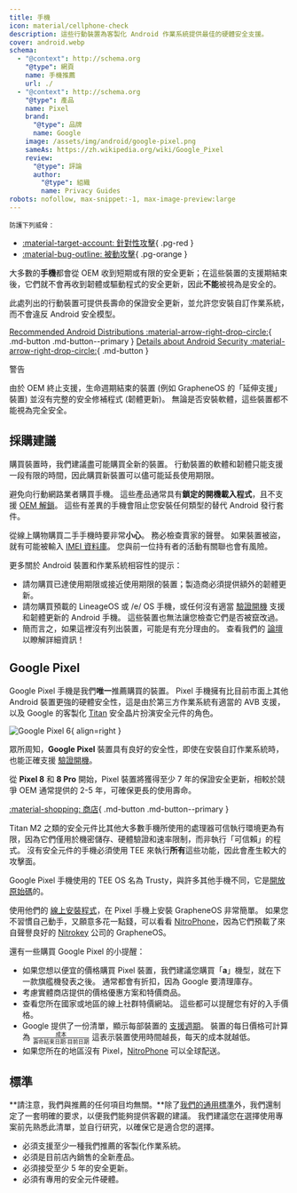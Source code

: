 ```yaml
---
title: 手機
icon: material/cellphone-check
description: 這些行動裝置為客製化 Android 作業系統提供最佳的硬體安全支援。
cover: android.webp
schema:
  - "@context": http://schema.org
    "@type": 網頁
    name: 手機推薦
    url: ./
  - "@context": http://schema.org
    "@type": 產品
    name: Pixel
    brand:
      "@type": 品牌
      name: Google
    image: /assets/img/android/google-pixel.png
    sameAs: https://zh.wikipedia.org/wiki/Google_Pixel
    review:
      "@type": 評論
      author:
        "@type": 組織
        name: Privacy Guides
robots: nofollow, max-snippet:-1, max-image-preview:large
---
```


<small>防護下列威脅：</small>

- [:material-target-account: 針對性攻擊](basics/common-threats.md#attacks-against-specific-individuals){ .pg-red }
- [:material-bug-outline: 被動攻擊](basics/common-threats.md#security-and-privacy){ .pg-orange }

大多數的**手機**都會從 OEM 收到短期或有限的安全更新；在這些裝置的支援期結束後，它們就不會再收到韌體或驅動程式的安全更新，因此**不能**被視為是安全的。

此處列出的行動裝置可提供長壽命的保證安全更新，並允許您安裝自訂作業系統，而不會違反 Android 安全模型。

[Recommended Android Distributions :material-arrow-right-drop-circle:](android/distributions.md){ .md-button .md-button--primary } [Details about Android Security :material-arrow-right-drop-circle:](os/android-overview.md#security-protections){ .md-button }

<div class="admonition warning" markdown>
<p class="admonition-title">警告</p>

由於 OEM 終止支援，生命週期結束的裝置 (例如 GrapheneOS 的「延伸支援」裝置) 並沒有完整的安全修補程式 (韌體更新)。 無論是否安裝軟體，這些裝置都不能視為完全安全。

</div>

## 採購建議

購買裝置時，我們建議盡可能購買全新的裝置。 行動裝置的軟體和韌體只能支援一段有限的時間，因此購買新裝置可以儘可能延長使用期限。

避免向行動網路業者購買手機。 這些產品通常具有**鎖定的開機載入程式**，且不支援 [OEM 解鎖](https://source.android.com/devices/bootloader/locking_unlocking)。 這些有差異的手機會阻止您安裝任何類型的替代 Android 發行套件。

從線上購物購買二手手機時要非常**小心**。 務必檢查賣家的聲譽。 如果裝置被盜，就有可能被輸入 [IMEI 資料庫](https://gsma.com/get-involved/working-groups/terminal-steering-group/imei-database)。 您與前一位持有者的活動有關聯也會有風險。

更多關於 Android 裝置和作業系統相容性的提示：

- 請勿購買已達使用期限或接近使用期限的裝置；製造商必須提供額外的韌體更新。
- 請勿購買預載的 LineageOS 或 /e/ OS 手機，或任何沒有適當 [驗證開機](https://source.android.com/security/verifiedboot) 支援和韌體更新的 Android 手機。 這些裝置也無法讓您檢查它們是否被竄改過。
- 簡而言之，如果這裡沒有列出裝置，可能是有充分理由的。 查看我們的 [論壇](https://discuss.privacyguides.net) 以瞭解詳細資訊！

## Google Pixel

Google Pixel 手機是我們**唯一**推薦購買的裝置。 Pixel 手機擁有比目前市面上其他 Android 裝置更強的硬體安全性，這是由於第三方作業系統有適當的 AVB 支援，以及 Google 的客製化 [Titan](https://security.googleblog.com/2021/10/pixel-6-setting-new-standard-for-mobile.html) 安全晶片扮演安全元件的角色。

<div class="admonition recommendation" markdown>

![Google Pixel 6](assets/img/android/google-pixel.png){ align=right }

眾所周知，**Google Pixel** 裝置具有良好的安全性，即使在安裝自訂作業系統時，也能正確支援 [驗證開機](https://source.android.com/security/verifiedboot)。

從 **Pixel 8** 和 **8 Pro** 開始，Pixel 裝置將獲得至少 7 年的保證安全更新，相較於競爭 OEM 通常提供的 2-5 年，可確保更長的使用壽命。

[:material-shopping: 商店](https://store.google.com/category/phones){ .md-button .md-button--primary }

</div>

Titan M2 之類的安全元件比其他大多數手機所使用的處理器可信執行環境更為有限，因為它們僅用於機密儲存、硬體驗證和速率限制，而非執行「可信賴」的程式。 沒有安全元件的手機必須使用 TEE 來執行**所有**這些功能，因此會產生較大的攻擊面。

Google Pixel 手機使用的 TEE OS 名為 Trusty，與許多其他手機不同，它是[開放原始碼](https://source.android.com/security/trusty#whyTrusty)的。

使用他們的 [線上安裝程式](https://grapheneos.org/install/web)，在 Pixel 手機上安裝 GrapheneOS 非常簡單。 如果您不習慣自己動手，又願意多花一點錢，可以看看 [NitroPhone](https://shop.nitrokey.com/shop)，因為它們預載了來自聲譽良好的 [Nitrokey](https://nitrokey.com/about) 公司的 GrapheneOS。

還有一些購買 Google Pixel 的小提醒：

- 如果您想以便宜的價格購買 Pixel 裝置，我們建議您購買「**a**」機型，就在下一款旗艦機發表之後。 通常都會有折扣，因為 Google 要清理庫存。
- 考慮實體商店提供的價格優惠方案和特價商品。
- 查看您所在國家或地區的線上社群特價網站。 這些都可以提醒您有好的入手價格。
- Google 提供了一份清單，顯示每部裝置的 [支援週期](https://support.google.com/nexus/answer/4457705)。 裝置的每日價格可計算為 <math xmlns="http://www.w3.org/1998/Math/MathML" display="inline" class="tml-display" style="display:inline math;"> <mfrac> <mtext>成本</mtext> <mrow> <mtext>壽命結束日期</mtext> <mo>-</mo> <mtext>目前日期</mtext> </mrow> </mfrac> </math>
  這表示裝置使用時間越長，每天的成本就越低。
- 如果您所在的地區沒有 Pixel，[NitroPhone](https://shop.nitrokey.com/shop) 可以全球配送。

## 標準

\*\*請注意，我們與推薦的任何項目均無關。\*\*除了[我們的通用標準](about/criteria.md)外，我們還制定了一套明確的要求，以便我們能夠提供客觀的建議。 我們建議您在選擇使用專案前先熟悉此清單，並自行研究，以確保它是適合您的選擇。

- 必須支援至少一種我們推薦的客製化作業系統。
- 必須是目前店內銷售的全新產品。
- 必須接受至少 5 年的安全更新。
- 必須有專用的安全元件硬體。
